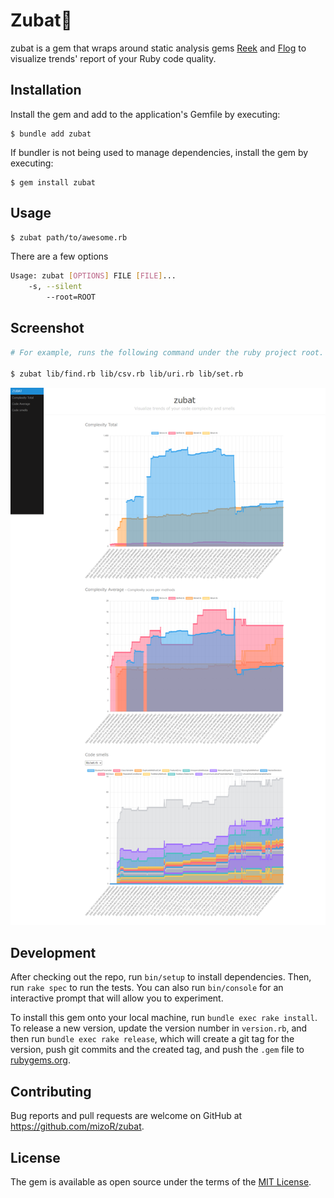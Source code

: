 # Zubat🦇

zubat is a gem that wraps around static analysis gems [Reek](https://github.com/troessner/reek) and [Flog](https://github.com/seattlerb/flog) to visualize trends' report of your Ruby code quality.

## Installation

Install the gem and add to the application's Gemfile by executing:

    $ bundle add zubat

If bundler is not being used to manage dependencies, install the gem by executing:

    $ gem install zubat

## Usage

```sh
$ zubat path/to/awesome.rb
```

There are a few options

```sh
Usage: zubat [OPTIONS] FILE [FILE]...
    -s, --silent
        --root=ROOT
```

## Screenshot

```sh
# For example, runs the following command under the ruby project root. It reports the result as shown in the screenshot below.

$ zubat lib/find.rb lib/csv.rb lib/uri.rb lib/set.rb
```

![](./screenshot.png)

## Development

After checking out the repo, run `bin/setup` to install dependencies. Then, run `rake spec` to run the tests. You can also run `bin/console` for an interactive prompt that will allow you to experiment.

To install this gem onto your local machine, run `bundle exec rake install`. To release a new version, update the version number in `version.rb`, and then run `bundle exec rake release`, which will create a git tag for the version, push git commits and the created tag, and push the `.gem` file to [rubygems.org](https://rubygems.org).

## Contributing

Bug reports and pull requests are welcome on GitHub at https://github.com/mizoR/zubat.

## License

The gem is available as open source under the terms of the [MIT License](https://opensource.org/licenses/MIT).
